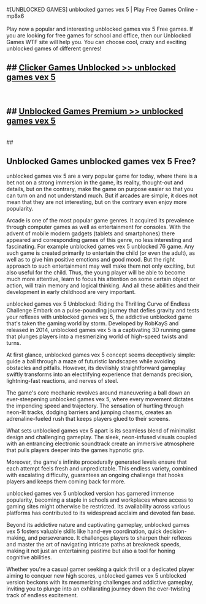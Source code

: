 #[UNBLOCKED GAMES] unblocked games vex 5 | Play Free Games Online - mp8x6 <br>
<br>
Play now a popular and interesting unblocked games vex 5 Free games. If you are looking for free games for school and office, then our Unblocked Games WTF site will help you. You can choose cool, crazy and exciting unblocked games of different genres!


## ##  [Clicker Games Unblocked >> unblocked games vex 5](http://freeplayer.one?title=unblocked_games_vex_5&ref=22)
  <br>

##  ## [Unblocked Games Premium >> unblocked games vex 5](http://freeplayer.one?title=unblocked_games_vex_5&ref=22)
  <br>
  ##



## Unblocked Games unblocked games vex 5 Free?

unblocked games vex 5 are a very popular game for today, where there is a bet not on a strong immersion in the game, its reality, thought-out and details, but on the contrary, make the game on purpose easier so that you can turn on and not understand much. But if arcades are simple, it does not mean that they are not interesting, but on the contrary even enjoy more popularity.

Arcade is one of the most popular game genres. It acquired its prevalence through computer games as well as entertainment for consoles. With the advent of mobile modern gadgets (tablets and smartphones) there appeared and corresponding games of this genre, no less interesting and fascinating. For example unblocked games vex 5 unblocked 76 game. Any such game is created primarily to entertain the child (or even the adult), as well as to give him positive emotions and good mood. But the right approach to such entertainment may well make them not only exciting, but also useful for the child. Thus, the young player will be able to become much more attentive, learn to focus his attention on some certain object or action, will train memory and logical thinking. And all these abilities and their development in early childhood are very important.

unblocked games vex 5 Unblocked: Riding the Thrilling Curve of Endless Challenge
Embark on a pulse-pounding journey that defies gravity and tests your reflexes with unblocked games vex 5, the addictive unblocked game that's taken the gaming world by storm. Developed by RobKayS and released in 2014, unblocked games vex 5 is a captivating 3D running game that plunges players into a mesmerizing world of high-speed twists and turns.

At first glance, unblocked games vex 5 concept seems deceptively simple: guide a ball through a maze of futuristic landscapes while avoiding obstacles and pitfalls. However, its devilishly straightforward gameplay swiftly transforms into an electrifying experience that demands precision, lightning-fast reactions, and nerves of steel.

The game's core mechanic revolves around maneuvering a ball down an ever-steepening unblocked games vex 5, where every movement dictates the impending speed and trajectory. The sensation of hurtling through neon-lit tracks, dodging barriers and jumping chasms, creates an adrenaline-fueled rush that keeps players glued to their screens.

What sets unblocked games vex 5 apart is its seamless blend of minimalist design and challenging gameplay. The sleek, neon-infused visuals coupled with an entrancing electronic soundtrack create an immersive atmosphere that pulls players deeper into the games hypnotic grip.

Moreover, the game's infinite procedurally generated levels ensure that each attempt feels fresh and unpredictable. This endless variety, combined with escalating difficulty, guarantees an ongoing challenge that hooks players and keeps them coming back for more.

unblocked games vex 5 unblocked version has garnered immense popularity, becoming a staple in schools and workplaces where access to gaming sites might otherwise be restricted. Its availability across various platforms has contributed to its widespread acclaim and devoted fan base.

Beyond its addictive nature and captivating gameplay, unblocked games vex 5 fosters valuable skills like hand-eye coordination, quick decision-making, and perseverance. It challenges players to sharpen their reflexes and master the art of navigating intricate paths at breakneck speeds, making it not just an entertaining pastime but also a tool for honing cognitive abilities.

Whether you're a casual gamer seeking a quick thrill or a dedicated player aiming to conquer new high scores, unblocked games vex 5 unblocked version beckons with its mesmerizing challenges and addictive gameplay, inviting you to plunge into an exhilarating journey down the ever-twisting track of endless excitement.